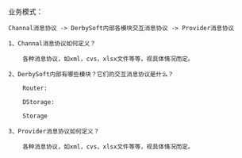 
业务模式：

	Channal消息协议 -> DerbySoft内部各模块交互消息协议 -> Provider消息协议

	1、Channal消息协议如何定义？
	
		各种消息协议，如xml，cvs，xlsx文件等等，视具体情况而定。

	2、DerbySoft内部有哪些模块？它们的交互消息协议是什么？
		
		Router:
		
		DStorage:
		
		Storage

	3、Provider消息协议如何定义？
	
		各种消息协议，如xml，cvs，xlsx文件等等，视具体情况而定。